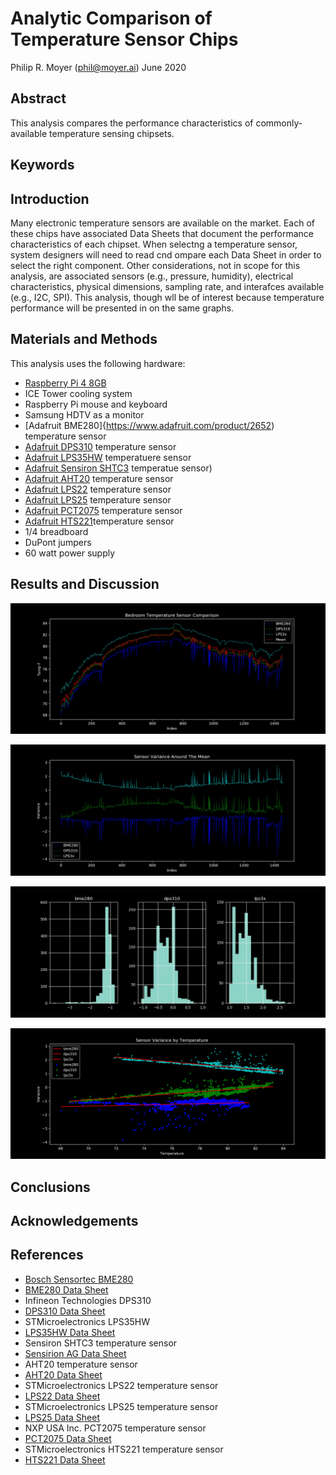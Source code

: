 # Analytic Comparison of Temperature Sensor Chips

Philip R. Moyer (phil@moyer.ai)
June 2020

## Abstract

This analysis compares the performance characteristics of commonly-available
temperature sensing chipsets.

## Keywords

## Introduction

Many electronic temperature sensors are available on the market. Each
of these chips have associated Data Sheets that document the performance
characteristics of each chipset. When selectng a temperature sensor, system
designers will need to read cnd ompare each Data Sheet in order to select
the right component. Other considerations, not in scope for this analysis,
are associated sensors (e.g., pressure, humidity), electrical characteristics,
physical dimensions, sampling rate, and interafces available (e.g., I2C, SPI).
This analysis, though wll be of interest because temperature performance
will be presented in on the same graphs.

## Materials and Methods

This analysis uses the following hardware:

- [Raspberry Pi 4 8GB](https://www.adafruit.com/product/4564)
- ICE Tower cooling system
- Raspberry Pi mouse and keyboard
- Samsung HDTV as a monitor
- [Adafruit BME280]{https://www.adafruit.com/product/2652) temperature sensor
- [Adafruit DPS310](https://www.adafruit.com/product/4494) temperature sensor
- [Adafruit LPS35HW](https://www.adafruit.com/product/4258) temperatuere sensor
- [Adafruit Sensiron SHTC3](https://www.adafruit.com/product/4636) temperatue sensor)
- [Adafruit AHT20](https://www.adafruit.com/product/4566) temperature sensor
- [Adafruit LPS22](https://www.adafruit.com/product/4633) temperature sensor
- [Adafruit LPS25](https://www.adafruit.com/product/4530) temperature sensor
- [Adafruit PCT2075](https://www.adafruit.com/product/4566) temperature sensor
- [Adafruit HTS221](https://www.adafruit.com/product/4535)temperature sensor
- 1/4 breadboard
- DuPont jumpers
- 60 watt power supply

## Results and Discussion

![Time Series](/images/time_series_001.jpg)

![Variance around the mean](/images/variance_around_mean.jpg)

![Histogram of variance around the mean](/images/variance_hist.jpg)

![Variance by temperature, with regression](/images/VarxTemp.jpg)

## Conclusions

## Acknowledgements

## References

- [Bosch Sensortec BME280](https://ae-bst.resource.bosch.com/media/_tech/media/product_flyer/BST-BME280-FL000.pdf)
- [BME280 Data Sheet](https://ae-bst.resource.bosch.com/media/_tech/media/datasheets/BST-BME280-DS002.pdf)
- Infineon Technologies DPS310
- [DPS310 Data Sheet](https://www.infineon.com/dgdl/Infineon-DPS310-DS-v01_00-EN.pdf?fileId=5546d462576f34750157750826c42242)
- STMicroelectronics LPS35HW
- [LPS35HW Data Sheet](http://www.st.com/content/ccc/resource/technical/document/datasheet/group3/61/1f/dc/f4/51/bc/49/82/DM00280413/files/DM00280413.pdf/jcr:content/translations/en.DM00280413.pdf)
- Sensiron SHTC3 temperature sensor
- [Sensirion AG Data Sheet](https://media.digikey.com/pdf/Data%20Sheets/Sensirion%20PDFs/HT_DS_SHTC3_D1.pdf)
- AHT20 temperature sensor
- [AHT20 Data Sheet](https://cdn-learn.adafruit.com/assets/assets/000/091/676/original/AHT20-datasheet-2020-4-16.pdf?1591047915)
- STMicroelectronics LPS22 temperature sensor
- [LPS22 Data Sheet](http://www.st.com/content/ccc/resource/technical/document/datasheet/bf/c1/4f/23/61/17/44/8a/DM00140895.pdf/files/DM00140895.pdf/jcr:content/translations/en.DM00140895.pdf)
- STMicroelectronics LPS25 temperature sensor
- [LPS25 Data Sheet](http://www.st.com/content/ccc/resource/technical/document/datasheet/9a/4c/aa/72/1f/45/4e/24/DM00141379.pdf/files/DM00141379.pdf/jcr:content/translations/en.DM00141379.pdf)
- NXP USA Inc. PCT2075 temperature sensor
- [PCT2075 Data Sheet](https://www.nxp.com/docs/en/data-sheet/PCT2075.pdf)
- STMicroelectronics HTS221 temperature sensor
- [HTS221 Data Sheet](http://www.st.com/content/ccc/resource/technical/document/datasheet/4d/9a/9c/ad/25/07/42/34/DM00116291.pdf/files/DM00116291.pdf/jcr:content/translations/en.DM00116291.pdf)

